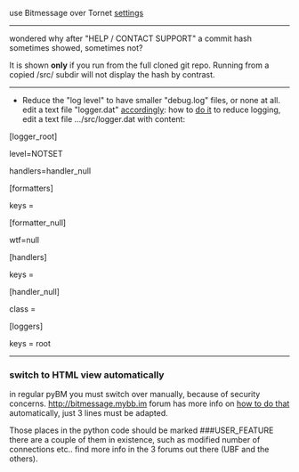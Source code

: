 use Bitmessage over Tornet [settings](http://fossilrepos.sourceforge.net/srv.fsl/450/wiki?name=TORnet+settings)

***
wondered why after "HELP / CONTACT SUPPORT" a commit hash sometimes showed, sometimes not?

It is shown **only** if you run from the full cloned git repo. Running from a copied /src/ subdir will not display the hash by contrast.

***

* Reduce the "log level" to have smaller "debug.log" files, or none at all.
edit a text file "logger.dat" [accordingly](https://docs.python.org/2/library/logging.config.html#logging.config.fileConfig): how to [do it](https://bitmessage.org/forum/index.php?topic=4820.msg11163#msg11163)  to reduce logging,  edit a text file .../src/logger.dat   with content:


[logger_root]

level=NOTSET

handlers=handler_null

[formatters]

keys =

[formatter_null]

wtf=null

[handlers]

keys =

[handler_null]

class =

[loggers]

keys = root

***
### switch to HTML view automatically

in regular pyBM you must switch over manually, because of security concerns. http://bitmessage.mybb.im forum has more info on [how to do that](https://web.archive.org/web/20171204060502/http://bitmessage.mybb.im/viewtopic.php?id=12) automatically, just 3 lines must be adapted. 

Those places in the python code should be marked ###USER_FEATURE there are a couple of them in existence, such as modified number of connections etc.. find more info in the 3 forums out there (UBF and the others).